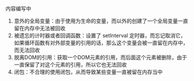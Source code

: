 <Badge type="warning">内容编写中</Badge>

1. 意外的全局变量：由于使用为生命的变量，而以外的创建了一个全局变量一直留在内存中无法被回收
2. 被遗忘的计时器或者回调函数：设置了 setInterval 定时器，而忘记取消它，如果循环函数有对外部变量的引用的话，那么这个变量会被一直留在内存中，而无法回收
3. 脱离DOM的引用：获取一个DOM元素的引用，而后面这个元素被删除，由于一直保留了对这个元素的引用，所以它也无法回收
4. 闭包：不合理的使用闭包，从而导致某些变量一直被留在内存当中 

